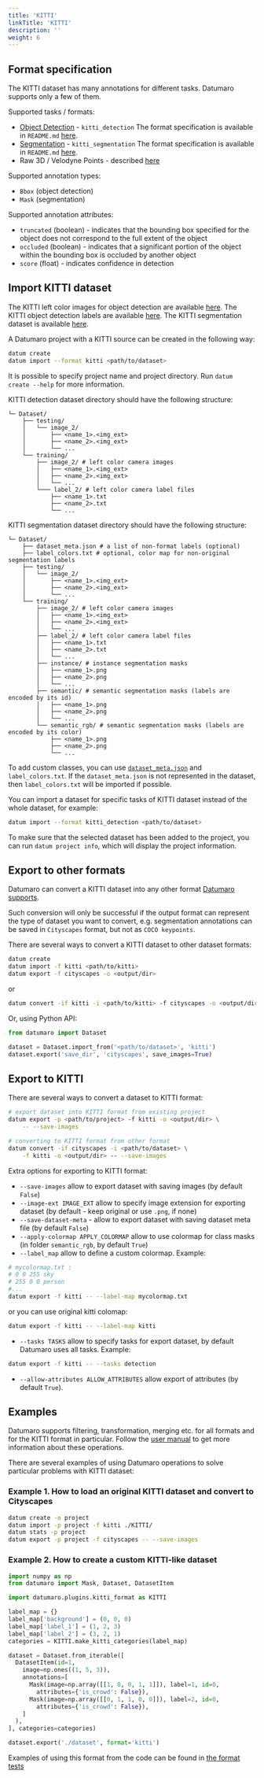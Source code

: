 ```yaml
---
title: 'KITTI'
linkTitle: 'KITTI'
description: ''
weight: 6
---
```


## Format specification

The KITTI dataset has many annotations for different tasks. Datumaro supports
only a few of them.

Supported tasks / formats:
- [Object Detection](http://www.cvlibs.net/datasets/kitti/eval_object.php?obj_benchmark) - `kitti_detection`
  The format specification is available in `README.md` [here](https://s3.eu-central-1.amazonaws.com/avg-kitti/devkit_object.zip).
- [Segmentation](http://www.cvlibs.net/datasets/kitti/eval_semseg.php?benchmark=semantics2015) - `kitti_segmentation`
  The format specification is available in `README.md` [here](https://s3.eu-central-1.amazonaws.com/avg-kitti/devkit_semantics.zip).
- Raw 3D / Velodyne Points - described [here](/docs/formats/kitti_raw)

Supported annotation types:
- `Bbox` (object detection)
- `Mask` (segmentation)

Supported annotation attributes:
- `truncated` (boolean) - indicates that the bounding box specified for
  the object does not correspond to the full extent of the object
- `occluded` (boolean) - indicates that a significant portion of the object
  within the bounding box is occluded by another object
- `score` (float) - indicates confidence in detection

## Import KITTI dataset

The KITTI left color images for object detection are available [here](http://www.cvlibs.net/download.php?file=data_object_image_2.zip).
The KITTI object detection labels are available [here](http://www.cvlibs.net/download.php?file=data_object_label_2.zip).
The KITTI segmentation dataset is available [here](http://www.cvlibs.net/download.php?file=data_semantics.zip).

A Datumaro project with a KITTI source can be created in the following way:

``` bash
datum create
datum import --format kitti <path/to/dataset>
```

It is possible to specify project name and project directory. Run
`datum create --help` for more information.

KITTI detection dataset directory should have the following structure:

<!--lint disable fenced-code-flag-->
```
└─ Dataset/
    ├── testing/
    │   └── image_2/
    │       ├── <name_1>.<img_ext>
    │       ├── <name_2>.<img_ext>
    │       └── ...
    └── training/
        ├── image_2/ # left color camera images
        │   ├── <name_1>.<img_ext>
        │   ├── <name_2>.<img_ext>
        │   └── ...
        └─── label_2/ # left color camera label files
            ├── <name_1>.txt
            ├── <name_2>.txt
            └── ...
```

KITTI segmentation dataset directory should have the following structure:

<!--lint disable fenced-code-flag-->
```
└─ Dataset/
    ├── dataset_meta.json # a list of non-format labels (optional)
    ├── label_colors.txt # optional, color map for non-original segmentation labels
    ├── testing/
    │   └── image_2/
    │       ├── <name_1>.<img_ext>
    │       ├── <name_2>.<img_ext>
    │       └── ...
    └── training/
        ├── image_2/ # left color camera images
        │   ├── <name_1>.<img_ext>
        │   ├── <name_2>.<img_ext>
        │   └── ...
        ├── label_2/ # left color camera label files
        │   ├── <name_1>.txt
        │   ├── <name_2>.txt
        │   └── ...
        ├── instance/ # instance segmentation masks
        │   ├── <name_1>.png
        │   ├── <name_2>.png
        │   └── ...
        ├── semantic/ # semantic segmentation masks (labels are encoded by its id)
        │   ├── <name_1>.png
        │   ├── <name_2>.png
        │   └── ...
        └── semantic_rgb/ # semantic segmentation masks (labels are encoded by its color)
            ├── <name_1>.png
            ├── <name_2>.png
            └── ...
```

To add custom classes, you can use [`dataset_meta.json`](/docs/user-manual/supported_formats/#dataset-meta-file)
and `label_colors.txt`.
If the `dataset_meta.json` is not represented in the dataset, then
`label_colors.txt` will be imported if possible.

You can import a dataset for specific tasks
of KITTI dataset instead of the whole dataset,
for example:

``` bash
datum import --format kitti_detection <path/to/dataset>
```

To make sure that the selected dataset has been added to the project, you can
run `datum project info`, which will display the project information.

## Export to other formats

Datumaro can convert a KITTI dataset into any other format [Datumaro supports](/docs/user-manual/supported_formats/).

Such conversion will only be successful if the output
format can represent the type of dataset you want to convert,
e.g. segmentation annotations can be
saved in `Cityscapes` format, but not as `COCO keypoints`.

There are several ways to convert a KITTI dataset to other dataset formats:

``` bash
datum create
datum import -f kitti <path/to/kitti>
datum export -f cityscapes -o <output/dir>
```
or
``` bash
datum convert -if kitti -i <path/to/kitti> -f cityscapes -o <output/dir>
```

Or, using Python API:

```python
from datumaro import Dataset

dataset = Dataset.import_from('<path/to/dataset>', 'kitti')
dataset.export('save_dir', 'cityscapes', save_images=True)
```

## Export to KITTI

There are several ways to convert a dataset to KITTI format:

``` bash
# export dataset into KITTI format from existing project
datum export -p <path/to/project> -f kitti -o <output/dir> \
    -- --save-images
```
``` bash
# converting to KITTI format from other format
datum convert -if cityscapes -i <path/to/dataset> \
    -f kitti -o <output/dir> -- --save-images
```

Extra options for exporting to KITTI format:
- `--save-images` allow to export dataset with saving images
  (by default `False`)
- `--image-ext IMAGE_EXT` allow to specify image extension
  for exporting dataset (by default - keep original or use `.png`, if none)
- `--save-dataset-meta` - allow to export dataset with saving dataset meta
  file (by default `False`)
- `--apply-colormap APPLY_COLORMAP` allow to use colormap for class masks
  (in folder `semantic_rgb`, by default `True`)
- `--label_map` allow to define a custom colormap. Example:

``` bash
# mycolormap.txt :
# 0 0 255 sky
# 255 0 0 person
#...
datum export -f kitti -- --label-map mycolormap.txt

```
or you can use original kitti colomap:
``` bash
datum export -f kitti -- --label-map kitti
```
- `--tasks TASKS` allow to specify tasks for export dataset,
by default Datumaro uses all tasks. Example:

```bash
datum export -f kitti -- --tasks detection
```
- `--allow-attributes ALLOW_ATTRIBUTES` allow export of attributes
(by default `True`).

## Examples

Datumaro supports filtering, transformation, merging etc. for all formats
and for the KITTI format in particular. Follow the
[user manual](/docs/user-manual/)
to get more information about these operations.

There are several examples of using Datumaro operations to solve
particular problems with KITTI dataset:

### Example 1. How to load an original KITTI dataset and convert to Cityscapes

```bash
datum create -o project
datum import -p project -f kitti ./KITTI/
datum stats -p project
datum export -p project -f cityscapes -- --save-images
```

### Example 2. How to create a custom KITTI-like dataset

```python
import numpy as np
from datumaro import Mask, Dataset, DatasetItem

import datumaro.plugins.kitti_format as KITTI

label_map = {}
label_map['background'] = (0, 0, 0)
label_map['label_1'] = (1, 2, 3)
label_map['label_2'] = (3, 2, 1)
categories = KITTI.make_kitti_categories(label_map)

dataset = Dataset.from_iterable([
  DatasetItem(id=1,
    image=np.ones((1, 5, 3)),
    annotations=[
      Mask(image=np.array([[1, 0, 0, 1, 1]]), label=1, id=0,
        attributes={'is_crowd': False}),
      Mask(image=np.array([[0, 1, 1, 0, 0]]), label=2, id=0,
        attributes={'is_crowd': False}),
    ]
  ),
], categories=categories)

dataset.export('./dataset', format='kitti')
```

Examples of using this format from the code can be found in
[the format tests](https://github.com/openvinotoolkit/datumaro/tree/develop/tests/test_kitti_format.py)
